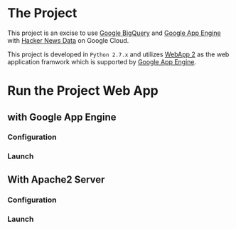 # The Project
This project is an excise to use [Google BigQuery][goog_bigquery] and [Google App Engine][goog_python_app_engine] with [Hacker News Data][bigtable_hacker_news] on Google Cloud.

This project is developed in `Python 2.7.x` and utilizes [WebApp 2][webapp2] as the web application framwork which is supported by [Google App Engine][goog_python_app_engine].

# Run the Project Web App

## with Google App Engine

### Configuration

### Launch


## With Apache2 Server

### Configuration

### Launch

<!-- Reference links -->
[goog_bigquery]: https://cloud.google.com/bigquery/docs/  "Google BigQuery Documentation"
[bigtable_hacker_news]: https://cloud.google.com/bigquery/public-data/hacker-news "Hacker News Data"
[goog_python_app_engine]: https://cloud.google.com/appengine/docs/standard/python/ "Google App Engine Python Standard Environment Documentation"
[webapp2]: https://cloud.google.com/appengine/docs/standard/python/tools/webapp2 "The webapp2 Framework"
